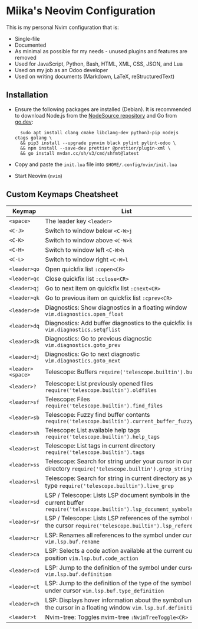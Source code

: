 # Miika's Neovim Configuration

This is my personal Nvim configuration that is:

- Single-file
- Documented
- As minimal as possible for my needs - unused plugins and features are removed
- Used for JavaScript, Python, Bash, HTML, XML, CSS, JSON, and Lua
- Used on my job as an Odoo developer
- Used on writing documents (Markdown, LaTeX, reStructuredText)

## Installation

- Ensure the following packages are installed (Debian). It is recommended to download
  Node.js from the [NodeSource repository](https://github.com/nodesource/distributions)
  and Go from [go.dev](https://go.dev/dl/):

        sudo apt install clang cmake libclang-dev python3-pip nodejs ctags golang \
        && pip3 install --upgrade pynvim black pylint pylint-odoo \
        && npm install --save-dev prettier @prettier/plugin-xml \
        && go install mvdan.cc/sh/v3/cmd/shfmt@latest

- Copy and paste the `init.lua` file into `$HOME/.config/nvim/init.lua`
- Start Neovim (`nvim`)

## Custom Keymaps Cheatsheet

| Keymap            | List                                                                                                                  |
| ----------------- | --------------------------------------------------------------------------------------------------------------------- |
| `<space>`         | The leader key `<leader>`                                                                                             |
| `<C-J>`           | Switch to window below `<C-W>j`                                                                                       |
| `<C-K>`           | Switch to window above `<C-W>k`                                                                                       |
| `<C-H>`           | Switch to window left `<C-W>h`                                                                                        |
| `<C-L>`           | Switch to window right `<C-W>l`                                                                                       |
| `<leader>qo`      | Open quickfix list `:copen<CR>`                                                                                       |
| `<leader>qc`      | Close quickfix list `:cclose<CR>`                                                                                     |
| `<leader>qj`      | Go to next item on quickfix list `:cnext<CR>`                                                                         |
| `<leader>qk`      | Go to previous item on quickfix list `:cprev<CR>`                                                                     |
| `<leader>de`      | Diagnostics: Show diagnostics in a floating window `vim.diagnostics.open_float`                                       |
| `<leader>dq`      | Diagnostics: Add buffer diagnostics to the quickfix list `vim.diagnostics.setqflist`                                  |
| `<leader>dk`      | Diagnostics: Go to previous diagnostic `vim.diagnostics.goto_prev`                                                    |
| `<leader>dj`      | Diagnostics: Go to next diagnostic `vim.diagnostics.goto_next`                                                        |
| `<leader><space>` | Telescope: Buffers `require('telescope.builtin').buffers`                                                             |
| `<leader>?`       | Telescope: List previously opened files `require('telescope.builtin').oldfiles`                                       |
| `<leader>sf`      | Telescope: Files `require('telescope.builtin').find_files`                                                            |
| `<leader>sb`      | Telescope: Fuzzy find buffer contents `require('telescope.builtin').current_buffer_fuzzy_find`                        |
| `<leader>sh`      | Telescope: List available help tags `require('telescope.builtin').help_tags`                                          |
| `<leader>st`      | Telescope: List tags in current directory `require('telescope.builtin').tags`                                         |
| `<leader>ss`      | Telescope: Search for string under your cursor in current directory `require('telescope.builtin').grep_string`        |
| `<leader>sl`      | Telescope: Search for string in current directory as you type `require('telescope.builtin').live_grep`                |
| `<leader>sd`      | LSP / Telescope: Lists LSP document symbols in the current buffer `require('telescope.builtin').lsp_document_symbols` |
| `<leader>sr`      | LSP / Telescope: Lists LSP references of the symbol under the cursor `require('telescope.builtin').lsp_references`    |
| `<leader>cr`      | LSP: Renames all references to the symbol under cursor `vim.lsp.buf.rename`                                           |
| `<leader>ca`      | LSP: Selects a code action available at the current cursor position `vim.lsp.buf.code_action`                         |
| `<leader>cd`      | LSP: Jump to the definition of the symbol under cursor `vim.lsp.buf.definition`                                       |
| `<leader>ct`      | LSP: Jump to the definition of the type of the symbol under cursor `vim.lsp.buf.type_definition`                      |
| `<leader>ch`      | LSP: Displays hover information about the symbol under the cursor in a floating window `vim.lsp.buf.definition`       |
| `<leader>t`       | Nvim-tree: Toggles nvim-tree `:NvimTreeToggle<CR>`                                                                    |
